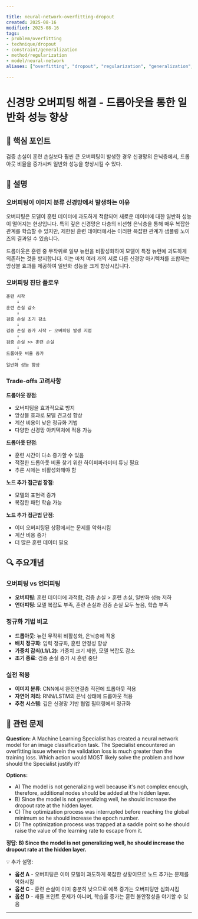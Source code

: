 ```yaml
---

title: neural-network-overfitting-dropout
created: 2025-08-16
modified: 2025-08-16
tags:
- problem/overfitting
- technique/dropout
- constraint/generalization
- method/regularization
- model/neural-network
aliases: ["overfitting", "dropout", "regularization", "generalization", "validation-loss"]

---
```


# 신경망 오버피팅 해결 - 드롭아웃을 통한 일반화 성능 향상

## 🎯 핵심 포인트

검증 손실이 훈련 손실보다 훨씬 큰 오버피팅이 발생한 경우 신경망의 은닉층에서, 드롭아웃 비율을 증가시켜 일반화 성능을 향상시킬 수 있다.

## 📝 설명

### 오버피팅이 이미지 분류 신경망에서 발생하는 이유

오버피팅은 모델이 훈련 데이터에 과도하게 적합되어 새로운 데이터에 대한 일반화 성능이 떨어지는 현상입니다. 특히 깊은 신경망은 다층의 비선형 은닉층을 통해 매우 복잡한 관계를 학습할 수 있지만, 제한된 훈련 데이터에서는 이러한 복잡한 관계가 샘플링 노이즈의 결과일 수 있습니다.

드롭아웃은 훈련 중 무작위로 일부 뉴런을 비활성화하여 모델이 특정 뉴런에 과도하게 의존하는 것을 방지합니다. 이는 마치 여러 개의 서로 다른 신경망 아키텍처를 조합하는 앙상블 효과를 제공하여 일반화 성능을 크게 향상시킵니다.

### 오버피팅 진단 플로우

```
훈련 시작
    ↓
훈련 손실 감소
    ↓
검증 손실 초기 감소
    ↓
검증 손실 증가 시작 ← 오버피팅 발생 지점
    ↓
검증 손실 >> 훈련 손실
    ↓
드롭아웃 비율 증가
    ↓
일반화 성능 향상
```

### Trade-offs 고려사항

**드롭아웃 장점**:

- 오버피팅을 효과적으로 방지
- 앙상블 효과로 모델 견고성 향상
- 계산 비용이 낮은 정규화 기법
- 다양한 신경망 아키텍처에 적용 가능

**드롭아웃 단점**:

- 훈련 시간이 다소 증가할 수 있음
- 적절한 드롭아웃 비율 찾기 위한 하이퍼파라미터 튜닝 필요
- 추론 시에는 비활성화해야 함

**노드 추가 접근법 장점**:

- 모델의 표현력 증가
- 복잡한 패턴 학습 가능

**노드 추가 접근법 단점**:

- 이미 오버피팅된 상황에서는 문제를 악화시킴
- 계산 비용 증가
- 더 많은 훈련 데이터 필요

## 🔍 주요개념

### 오버피팅 vs 언더피팅

- **오버피팅**: 훈련 데이터에 과적합, 검증 손실 > 훈련 손실, 일반화 성능 저하
- **언더피팅**: 모델 복잡도 부족, 훈련 손실과 검증 손실 모두 높음, 학습 부족

### 정규화 기법 비교

- **드롭아웃**: 뉴런 무작위 비활성화, 은닉층에 적용
- **배치 정규화**: 입력 정규화, 훈련 안정성 향상
- **가중치 감쇠(L1/L2)**: 가중치 크기 제한, 모델 복잡도 감소
- **조기 종료**: 검증 손실 증가 시 훈련 중단

### 실전 적용

- **이미지 분류**: CNN에서 완전연결층 직전에 드롭아웃 적용
- **자연어 처리**: RNN/LSTM의 은닉 상태에 드롭아웃 적용  
- **추천 시스템**: 깊은 신경망 기반 협업 필터링에서 정규화

## 📝 관련 문제

**Question:** A Machine Learning Specialist has created a neural network model for an image classification task. The Specialist encountered an overfitting issue wherein the validation loss is much greater than the training loss. Which action would MOST likely solve the problem and how should the Specialist justify it?

**Options:**

- A) The model is not generalizing well because it's not complex enough, therefore, additional nodes should be added at the hidden layer.
- B) Since the model is not generalizing well, he should increase the dropout rate at the hidden layer.
- C) The optimization process was interrupted before reaching the global minimum so he should increase the epoch number.
- D) The optimization process was trapped at a saddle point so he should raise the value of the learning rate to escape from it.

**정답: B) Since the model is not generalizing well, he should increase the dropout rate at the hidden layer.**

💡 추가 설명:

- **옵션 A** - 오버피팅은 이미 모델이 과도하게 복잡한 상황이므로 노드 추가는 문제를 악화시킴
- **옵션 C** - 훈련 손실이 이미 충분히 낮으므로 에폭 증가는 오버피팅만 심화시킴  
- **옵션 D** - 새들 포인트 문제가 아니며, 학습률 증가는 훈련 불안정성을 야기할 수 있음

---